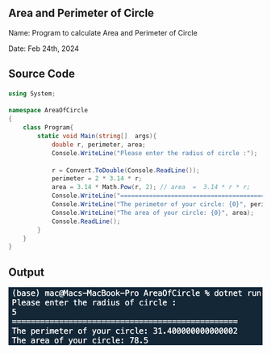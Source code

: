 ## Area and Perimeter of Circle

Name: Program to calculate Area and Perimeter of Circle

Date: Feb 24th, 2024

## Source Code

```csharp // See https://aka.ms/new-console-template for more information
using System;

namespace AreaOfCircle
{
    class Program{
        static void Main(string[]  args){
            double r, perimeter, area;
            Console.WriteLine("Please enter the radius of circle :");

            r = Convert.ToDouble(Console.ReadLine());
            perimeter = 2 * 3.14 * r;
            area = 3.14 * Math.Pow(r, 2); // area  =  3.14 * r * r;
            Console.WriteLine("================================================");
            Console.WriteLine("The perimeter of your circle: {0}", perimeter);
            Console.WriteLine("The area of your circle: {0}", area);
            Console.ReadLine();
        }
    }
}
```

## Output

![Program to Calculate Area and Perimeter of Circle](./output.png)
